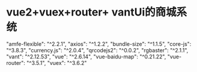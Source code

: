 # vue2+vuex+router+ vantUi的商城系统

"amfe-flexible": "^2.2.1",
"axios": "^1.2.2",
"bundle-size": "^1.1.5",
"core-js": "^3.8.3",
"currency.js": "^2.0.4",
"qrcodejs2": "^0.0.2",
"rgbaster": "^2.1.1",
"vant": "^2.12.53",
"vue": "^2.6.14",
"vue-baidu-map": "^0.21.22",
"vue-router": "^3.5.1",
"vuex": "^3.6.2"